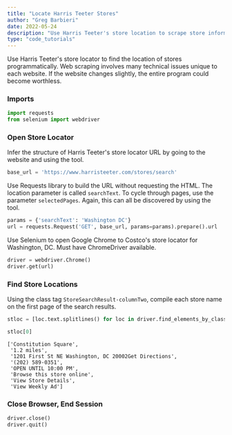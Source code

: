 ```yaml
---
title: "Locate Harris Teeter Stores"
author: "Greg Barbieri"
date: 2022-05-24
description: "Use Harris Teeter's store location to scrape store information."
type: "code_tutorials"
---
```


Use Harris Teeter's store locator to find the location of stores programmatically. Web scraping involves many technical issues unique to each website. If the website changes slightly, the entire program could become worthless.

### Imports


```python
import requests
from selenium import webdriver
```

### Open Store Locator

Infer the structure of Harris Teeter's store locator URL by going to the website and using the tool.


```python
base_url = 'https://www.harristeeter.com/stores/search'
```

Use Requests library to build the URL without requesting the HTML. The location parameter is called `searchText`. To cycle through pages, use the parameter `selectedPages`. Again, this can all be discovered by using the tool.


```python
params = {'searchText': 'Washington DC'}
url = requests.Request('GET', base_url, params=params).prepare().url
```

Use Selenium to open Google Chrome to Costco's store locator for Washington, DC. Must have ChromeDriver available.


```python
driver = webdriver.Chrome()
driver.get(url)
```

### Find Store Locations

Using the class tag `StoreSearchResult-columnTwo`, compile each store name on the first page of the search results.


```python
stloc = [loc.text.splitlines() for loc in driver.find_elements_by_class_name('StoreSearchResult-columnTwo')]
```


```python
stloc[0]
```




    ['Constitution Square',
     '1.2 miles',
     '1201 First St NE Washington, DC 20002Get Directions',
     '(202) 589-0351',
     'OPEN UNTIL 10:00 PM',
     'Browse this store online',
     'View Store Details',
     'View Weekly Ad']



### Close Browser, End Session


```python
driver.close()
driver.quit()
```
